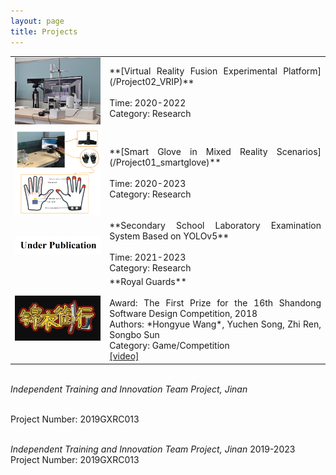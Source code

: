 ```yaml
---
layout: page
title: Projects
---
```


<table>
<colgroup>
<col width="30%" />
<col width="70%" />
</colgroup>
<tbody>
<tr>
    <td><img src="/assets/img/vr.png" width="250"></td>
<td markdown="span" style="text-align:justify">**[Virtual Reality Fusion Experimental Platform](/Project02_VRIP)**<br><br>Time: 2020-2022<br>Category: Research</td>
</tr>
    <tr>
<td><img src="/assets/img/mrsg01.png" width="250"></td>
<td markdown="span" style="text-align:justify">**[Smart Glove in Mixed Reality Scenarios](/Project01_smartglove)**<br><br>Time: 2020-2023<br>Category: Research</td>
</tr>
  <tr>
<td><img src="/assets/img/up.png" width="250"></td>
<td markdown="span" style="text-align:justify">**Secondary School Laboratory Examination System Based on YOLOv5**<br><br>Time: 2021-2023<br>Category: Research</td>
</tr> 
<tr>
<td><img src="/assets/img/Royal Guards.png" width="250"></td>
    <td markdown="span" style="text-align:justify">**Royal Guards**<br><br>Award: The First Prize for the 16th Shandong Software Design Competition, 2018<br>Authors: *Hongyue Wang*, Yuchen Song, Zhi Ren, Songbo Sun<br>Category: Game/Competition<br><a href="https://youtu.be/XeN8KAS22Oc" target="_blank">[video]</a></td>
</tr>
</tbody>
</table>









<br>*Independent Training and Innovation Team Project, Jinan* 

<br>Project Number: 2019GXRC013





<br>*Independent Training and Innovation Team Project, Jinan* 2019-2023<br>Project Number: 2019GXRC013
